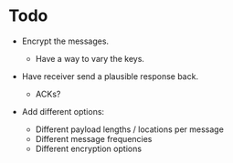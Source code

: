 Todo
====

* Encrypt the messages.
    * Have a way to vary the keys. 

* Have receiver send a plausible response back.
    * ACKs?

* Add different options:
    * Different payload lengths / locations per message
    * Different message frequencies
    * Different encryption options
